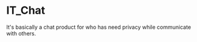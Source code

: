 IT_Chat
=======

It's basically a chat product for who has need privacy while communicate with others.